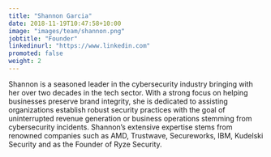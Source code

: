 ```yaml
---
title: "Shannon Garcia"
date: 2018-11-19T10:47:58+10:00
image: "images/team/shannon.png"
jobtitle: "Founder"
linkedinurl: "https://www.linkedin.com"
promoted: false
weight: 2
---
```


<!--more-->
Shannon is a seasoned leader in the cybersecurity industry bringing with her over two decades in the tech sector.   With a strong focus on helping businesses preserve brand integrity, she is dedicated to assisting organizations establish robust security practices with the goal of uninterrupted revenue generation or business operations stemming from cybersecurity incidents.  Shannon’s extensive expertise stems from renowned companies such as AMD, Trustwave, Secureworks, IBM, Kudelski Security and as the Founder of Ryze Security.

